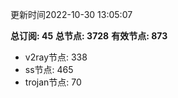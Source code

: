 更新时间2022-10-30 13:05:07

**总订阅: 45**
**总节点: 3728**
**有效节点: 873**
- v2ray节点: 338
- ss节点: 465
- trojan节点: 70
